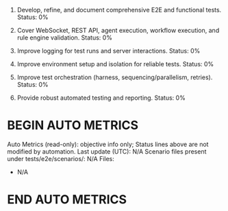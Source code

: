 1. Develop, refine, and document comprehensive E2E and functional tests.
Status: 0%

2. Cover WebSocket, REST API, agent execution, workflow execution, and rule engine validation.
Status: 0%

3. Improve logging for test runs and server interactions.
Status: 0%

4. Improve environment setup and isolation for reliable tests.
Status: 0%

5. Improve test orchestration (harness, sequencing/parallelism, retries).
Status: 0%

6. Provide robust automated testing and reporting.
Status: 0%

# BEGIN AUTO METRICS
Auto Metrics (read-only): objective info only; Status lines above are not modified by automation.
Last update (UTC): N/A
Scenario files present under tests/e2e/scenarios/: N/A
Files:
- N/A
# END AUTO METRICS
